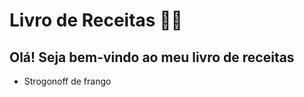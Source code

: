 # Livro de Receitas :woman_cook:

## Olá! Seja bem-vindo ao meu livro de receitas

* Strogonoff de frango

  

